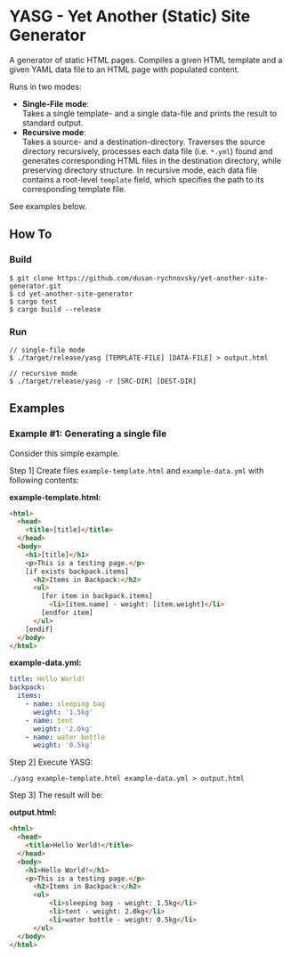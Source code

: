 # YASG - Yet Another (Static) Site Generator

A generator of static HTML pages. Compiles a given HTML template and a given YAML data file to an HTML page with populated content.

Runs in two modes:

* **Single-File mode**:  
  Takes a single template- and a single data-file and prints the result to standard output.
* **Recursive mode**:  
  Takes a source- and a destination-directory. Traverses the source directory recursively, processes
  each data file (i.e. `*.yml`) found and generates corresponding HTML files in the destination directory,
  while preserving directory structure.
  In recursive mode, each data file contains a root-level `template` field, which specifies the path to its corresponding template file.

See examples below.

## How To

### Build

```
$ git clone https://github.com/dusan-rychnovsky/yet-another-site-generator.git
$ cd yet-another-site-generator
$ cargo test
$ cargo build --release
```

### Run

```
// single-file mode
$ ./target/release/yasg [TEMPLATE-FILE] [DATA-FILE] > output.html

// recursive mode
$ ./target/release/yasg -r [SRC-DIR] [DEST-DIR]
```

## Examples

### Example #1: Generating a single file

Consider this simple example.

Step 1] Create files `example-template.html` and `example-data.yml` with following contents:

**example-template.html:**
```html
<html>
  <head>
    <title>[title]</title>
  </head>
  <body>
    <h1>[title]</h1>
    <p>This is a testing page.</p>
    [if exists backpack.items]
      <h2>Items in Backpack:</h2>
      <ul>
        [for item in backpack.items]
          <li>[item.name] - weight: [item.weight]</li>
        [endfor item]
      </ul>
    [endif]
  </body>
</html>
```

**example-data.yml:**
```yml
title: Hello World!
backpack:
  items:
    - name: sleeping bag
      weight: '1.5kg'
    - name: tent
      weight: '2.0kg'
    - name: water bottle
      weight: '0.5kg'
```

Step 2] Execute YASG:
```
./yasg example-template.html example-data.yml > output.html
```

Step 3] The result will be:

**output.html:**
```html
<html>
  <head>
    <title>Hello World!</title>
  </head>
  <body>
    <h1>Hello World!</h1>
    <p>This is a testing page.</p>
      <h2>Items in Backpack:</h2>
      <ul>
          <li>sleeping bag - weight: 1.5kg</li>
          <li>tent - weight: 2.0kg</li>
          <li>water bottle - weight: 0.5kg</li>
      </ul>
  </body>
</html>
```
